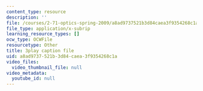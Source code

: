 ```yaml
---
content_type: resource
description: ''
file: /courses/2-71-optics-spring-2009/a8ad9737521b3d84caea3f9354268c1a_ML5yVI18uaI.srt
file_type: application/x-subrip
learning_resource_types: []
ocw_type: OCWFile
resourcetype: Other
title: 3play caption file
uid: a8ad9737-521b-3d84-caea-3f9354268c1a
video_files:
  video_thumbnail_file: null
video_metadata:
  youtube_id: null
---
```

